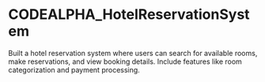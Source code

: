 # CODEALPHA_HotelReservationSystem
Built a hotel reservation system where users can  search for available rooms, make reservations, and view  booking details. Include features like room  categorization and payment processing.

